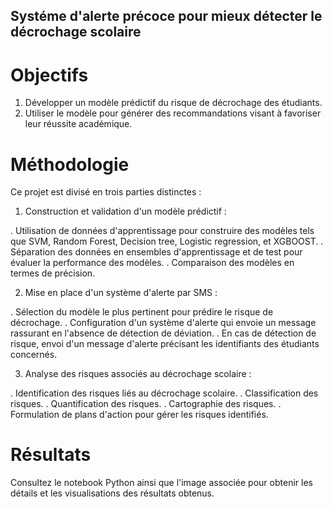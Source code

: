 ## Systéme d'alerte précoce pour mieux détecter le décrochage scolaire


# Objectifs

1. Développer un modèle prédictif du risque de décrochage des étudiants.
2. Utiliser le modèle pour générer des recommandations visant à favoriser leur réussite académique.


# Méthodologie

Ce projet est divisé en trois parties distinctes :

1. Construction et validation d'un modèle prédictif :

. Utilisation de données d'apprentissage pour construire des modèles tels que SVM, Random Forest, Decision tree, Logistic regression, et XGBOOST.
. Séparation des données en ensembles d'apprentissage et de test pour évaluer la performance des modèles.
. Comparaison des modèles en termes de précision.

2. Mise en place d'un système d'alerte par SMS :

. Sélection du modèle le plus pertinent pour prédire le risque de décrochage.
. Configuration d'un système d'alerte qui envoie un message rassurant en l'absence de détection de déviation.
. En cas de détection de risque, envoi d'un message d'alerte précisant les identifiants des étudiants concernés.

3. Analyse des risques associés au décrochage scolaire :

. Identification des risques liés au décrochage scolaire.
. Classification des risques.
. Quantification des risques.
. Cartographie des risques.
. Formulation de plans d'action pour gérer les risques identifiés.




# Résultats

Consultez le notebook Python ainsi que l'image associée pour obtenir les détails et les visualisations des résultats obtenus.

